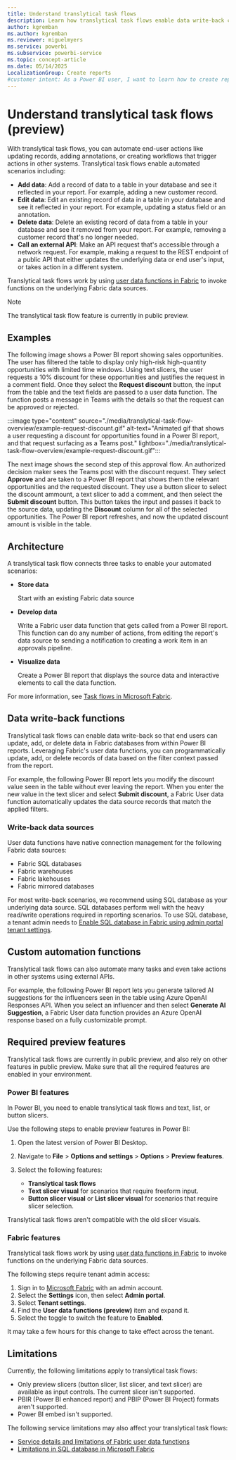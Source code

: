 ```yaml
---
title: Understand translytical task flows
description: Learn how translytical task flows enable data write-back capabilities in Power BI reports with user data functions in Fabric.
author: kgremban
ms.author: kgremban
ms.reviewer: miguelmyers
ms.service: powerbi
ms.subservice: powerbi-service
ms.topic: concept-article
ms.date: 05/14/2025
LocalizationGroup: Create reports
#customer intent: As a Power BI user, I want to learn how to create reports that allow readers to edit the data source so that end users have interactive access to their data.
---
```


# Understand translytical task flows (preview)

With translytical task flows, you can automate end-user actions like updating records, adding annotations, or creating workflows that trigger actions in other systems. Translytical task flows enable automated scenarios including:

* **Add data**: Add a record of data to a table in your database and see it reflected in your report. For example, adding a new customer record.
* **Edit data**: Edit an existing record of data in a table in your database and see it reflected in your report. For example, updating a status field or an annotation.
* **Delete data**: Delete an existing record of data from a table in your database and see it removed from your report. For example, removing a customer record that's no longer needed.
* **Call an external API**: Make an API request that's accessible through a network request. For example, making a request to the REST endpoint of a public API that either updates the underlying data or end user's input, or takes action in a different system.

Translytical task flows work by using [user data functions in Fabric](/fabric/data-engineering/user-data-functions/user-data-functions-overview) to invoke functions on the underlying Fabric data sources.

>[!NOTE]
>The translytical task flow feature is currently in public preview.

## Examples

The following image shows a Power BI report showing sales opportunities. The user has filtered the table to display only high-risk high-quantity opportunities with limited time windows. Using text slicers, the user requests a 10% discount for these opportunities and justifies the request in a comment field. Once they select the **Request discount** button, the input from the table and the text fields are passed to a user data function. The function posts a message in Teams with the details so that the request can be approved or rejected.

:::image type="content" source="./media/translytical-task-flow-overview/example-request-discount.gif" alt-text="Animated gif that shows a user requesting a discount for opportunities found in a Power BI report, and that request surfacing as a Teams post." lightbox="./media/translytical-task-flow-overview/example-request-discount.gif":::

The next image shows the second step of this approval flow. An authorized decision maker sees the Teams post with the discount request. They select **Approve** and are taken to a Power BI report that shows them the relevant opportunities and the requested discount. They use a button slicer to select the discount ammount, a text slicer to add a comment, and then select the **Submit discount** button. This button takes the input and passes it back to the source data, updating the **Discount** column for all of the selected opportunities. The Power BI report refreshes, and now the updated discount amount is visible in the table.

## Architecture

A translytical task flow connects three tasks to enable your automated scenarios:

* **Store data**

  Start with an existing Fabric data source

* **Develop data**

  Write a Fabric user data function that gets called from a Power BI report. This function can do any number of actions, from editing the report's data source to sending a notification to creating a work item in an approvals pipeline.

* **Visualize data**

  Create a Power BI report that displays the source data and interactive elements to call the data function.

For more information, see [Task flows in Microsoft Fabric](/fabric/fundamentals/task-flow-overview).

## Data write-back functions

Translytical task flows can enable data write-back so that end users can update, add, or delete data in Fabric databases from within Power BI reports. Leveraging Fabric's user data functions, you can programmatically update, add, or delete records of data based on the filter context passed from the report. 

For example, the following Power BI report lets you modify the discount value seen in the table without ever leaving the report. When you enter the new value in the text slicer and select **Submit discount**, a Fabric User data function automatically updates the data source records that match the applied filters. 

<!-- 
:::image type="content" source="{source}" alt-text="Screenshot that shows a sample Power BI report that includes an interactive interface for modifying a data record.":::
-->

### Write-back data sources

User data functions have native connection management for the following Fabric data sources:

* Fabric SQL databases
* Fabric warehouses
* Fabric lakehouses
* Fabric mirrored databases

For most write-back scenarios, we recommend using SQL database as your underlying data source. SQL databases perform well with the heavy read/write operations required in reporting scenarios. To use SQL database, a tenant admin needs to [Enable SQL database in Fabric using admin portal tenant settings](/fabric/database/sql/enable).

## Custom automation functions

Translytical task flows can also automate many tasks and even take actions in other systems using external APIs.

For example, the following Power BI report lets you generate tailored AI suggestions for the influencers seen in the table using Azure OpenAI Responses API. When you select an influencer and then select **Generate AI Suggestion**, a Fabric User data function provides an Azure OpenAI response based on a fully customizable prompt.

<!-- 
:::image type="content" source="{source}" alt-text="Screenshot that shows a sample Power BI report that includes an interactive interface for making a call to Azure OpenAI API.":::
-->

## Required preview features

Translytical task flows are currently in public preview, and also rely on other features in public preview. Make sure that all the required features are enabled in your environment.

### Power BI features

In Power BI, you need to enable translytical task flows and text, list, or button slicers.

Use the following steps to enable preview features in Power BI:

1. Open the latest version of Power BI Desktop.
1. Navigate to **File** > **Options and settings** > **Options** > **Preview features**.
1. Select the following features:

   * **Translytical task flows**
   * **Text slicer visual** for scenarios that require freeform input.
   * **Button slicer visual** or **List slicer visual** for scenarios that require slicer selection.

Translytical task flows aren't compatible with the old slicer visuals.

### Fabric features

Translytical task flows work by using [user data functions in Fabric](/fabric/data-engineering/user-data-functions/user-data-functions-overview) to invoke functions on the underlying Fabric data sources.

The following steps require tenant admin access:

1. Sign in to [Microsoft Fabric](https://app.fabric.microsoft.com) with an admin account.
1. Select the **Settings** icon, then select **Admin portal**.
1. Select **Tenant settings**.
1. Find the **User data functions (preview)** item and expand it.
1. Select the toggle to switch the feature to **Enabled**.

It may take a few hours for this change to take effect across the tenant.

## Limitations

Currently, the following limitations apply to translytical task flows:

* Only preview slicers (button slicer, list slicer, and text slicer) are available as input controls. The current slicer isn't supported.
* PBIR (Power BI enhanced report) and PBIP (Power BI Project) formats aren't supported.
* Power BI embed isn't supported.

The following service limitations may also affect your translytical task flows:

* [Service details and limitations of Fabric user data functions](/fabric/data-engineering/user-data-functions/user-data-functions-service-limits)
* [Limitations in SQL database in Microsoft Fabric](/fabric/database/sql/limitations)
